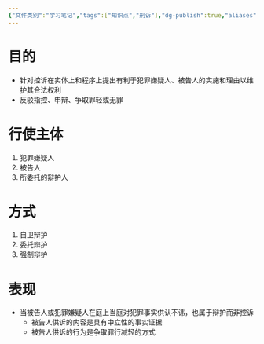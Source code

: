 ```yaml
---
{"文件类别":"学习笔记","tags":["知识点","刑诉"],"dg-publish":true,"aliases":["辩护"],"permalink":"/学习笔记studyup/知识点cheese/辩护职能/","dgPassFrontmatter":true,"created":"2024-09-12T12:25:05.503+08:00","updated":"2024-10-23T12:01:50.943+08:00"}
---
```


# 目的 
- 针对控诉在实体上和程序上提出有利于犯罪嫌疑人、被告人的实施和理由以维护其合法权利
- 反驳指控、申辩、争取罪轻或无罪
# 行使主体
1. 犯罪嫌疑人
2. 被告人
3. 所委托的辩护人
# 方式
1. 自卫辩护
2. 委托辩护
3. 强制辩护
# 表现
- 当被告人或犯罪嫌疑人在庭上当庭对犯罪事实供认不讳，也属于辩护而非控诉
	- 被告人供诉的内容是具有中立性的事实证据
	- 被告人供诉的行为是争取罪行减轻的方式